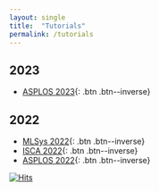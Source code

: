 ```yaml
---
layout: single
title:  "Tutorials"
permalink: /tutorials
---
```


## 2023
- [ASPLOS 2023](/tutorials/asplos-2023){: .btn .btn--inverse}

## 2022
- [MLSys 2022](/tutorials/mlsys-2022){: .btn .btn--inverse}
- [ISCA 2022](/tutorials/isca-2022){: .btn .btn--inverse}
- [ASPLOS 2022](/tutorials/asplos-2022){: .btn .btn--inverse}

[![Hits](https://hits.seeyoufarm.com/api/count/incr/badge.svg?url=https%3A%2F%2Fastra-sim.github.io%2Ftutorials&count_bg=%2379C83D&title_bg=%23555555&icon=&icon_color=%23E7E7E7&title=Visitor&edge_flat=false)](https://hits.seeyoufarm.com)